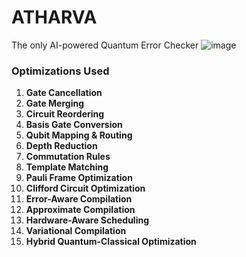 # ATHARVA
The only AI-powered Quantum Error Checker
![image](https://github.com/user-attachments/assets/30a692dd-e008-4aeb-8dee-bbf32c4e621a)

### Optimizations Used

1. **Gate Cancellation**
2. **Gate Merging**
3. **Circuit Reordering**
4. **Basis Gate Conversion**
5. **Qubit Mapping & Routing**
6. **Depth Reduction**
7. **Commutation Rules**
8. **Template Matching**
9. **Pauli Frame Optimization**
10. **Clifford Circuit Optimization**
11. **Error-Aware Compilation**
12. **Approximate Compilation**
13. **Hardware-Aware Scheduling**
14. **Variational Compilation**
15. **Hybrid Quantum-Classical Optimization**
